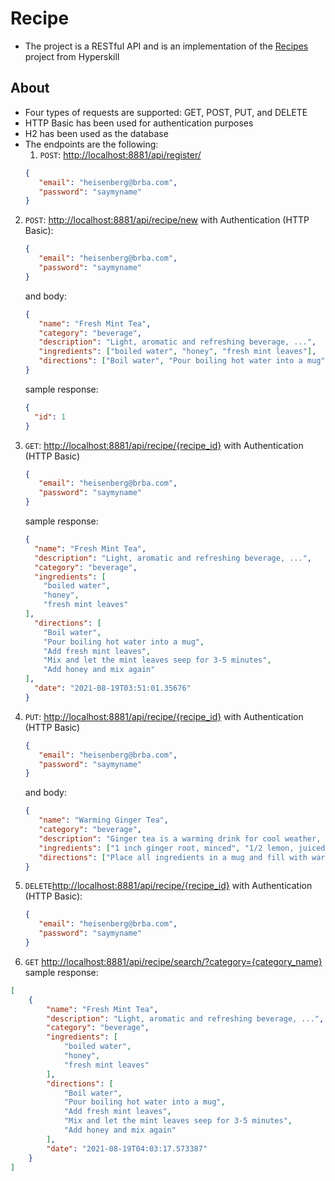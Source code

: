 # Recipe

* The project is a RESTful API and is an implementation of the [Recipes](https://hyperskill.org/projects/180) project from Hyperskill

## About
* Four types of requests are supported: GET, POST, PUT, and DELETE
* HTTP Basic has been used for authentication purposes
* H2 has been used as the database
* The endpoints are the following:
  1. ```POST```: [http://localhost:8881/api/register/](http://localhost:8881/api/register/)
  ```json
  {
     "email": "heisenberg@brba.com",
     "password": "saymyname"
  }
  ```
2. ```POST```: [http://localhost:8881/api/recipe/new](http://localhost:8881/api/recipe/new) with Authentication (HTTP Basic):
    ```json
    {
       "email": "heisenberg@brba.com",
       "password": "saymyname"
    }
    ```
    and body:
    ```json
    {
       "name": "Fresh Mint Tea",
       "category": "beverage",
       "description": "Light, aromatic and refreshing beverage, ...",
       "ingredients": ["boiled water", "honey", "fresh mint leaves"],
       "directions": ["Boil water", "Pour boiling hot water into a mug", "Add fresh mint leaves", "Mix and let the mint leaves seep for 3-5 minutes", "Add honey and mix again"]
    }
    ```
   sample response:
    ```json
    {
      "id": 1
    }
    ```
  
3. ```GET```: [http://localhost:8881/api/recipe/{recipe_id}](http://localhost:8881/api/recipe/1) with Authentication (HTTP Basic)
    ```json
    {
       "email": "heisenberg@brba.com",
       "password": "saymyname"
    }
    ```
    sample response:
    ```json
    {
      "name": "Fresh Mint Tea",
      "description": "Light, aromatic and refreshing beverage, ...",
      "category": "beverage",
      "ingredients": [
        "boiled water",
        "honey",
        "fresh mint leaves"
    ],
      "directions": [
        "Boil water",
        "Pour boiling hot water into a mug",
        "Add fresh mint leaves",
        "Mix and let the mint leaves seep for 3-5 minutes",
        "Add honey and mix again"
    ],
      "date": "2021-08-19T03:51:01.35676"
    }
    ```
4. ```PUT```: [http://localhost:8881/api/recipe/{recipe_id}](http://localhost:8881/api/recipe/1) with Authentication (HTTP Basic)
    ```json
    {
       "email": "heisenberg@brba.com",
       "password": "saymyname"
    }
    ```
    and body:
    ```json
    {
       "name": "Warming Ginger Tea",
       "category": "beverage",
       "description": "Ginger tea is a warming drink for cool weather, ...",
       "ingredients": ["1 inch ginger root, minced", "1/2 lemon, juiced", "1/2 teaspoon manuka honey"],
       "directions": ["Place all ingredients in a mug and fill with warm water (not too hot so you keep the beneficial honey compounds in tact)", "Steep for 5-10 minutes", "Drink and enjoy"]
    }
    ```
5. ```DELETE```[http://localhost:8881/api/recipe/{recipe_id}](http://localhost:8881/api/recipe/1) with Authentication (HTTP Basic):
    ```json
    {
       "email": "heisenberg@brba.com",
       "password": "saymyname"
    }
    ```
6. ```GET``` [http://localhost:8881/api/recipe/search/?category={category_name}](http://localhost:8881/api/recipe/search/?category=beverage)\
sample response:
```json
[
    {
        "name": "Fresh Mint Tea",
        "description": "Light, aromatic and refreshing beverage, ...",
        "category": "beverage",
        "ingredients": [
            "boiled water",
            "honey",
            "fresh mint leaves"
        ],
        "directions": [
            "Boil water",
            "Pour boiling hot water into a mug",
            "Add fresh mint leaves",
            "Mix and let the mint leaves seep for 3-5 minutes",
            "Add honey and mix again"
        ],
        "date": "2021-08-19T04:03:17.573387"
    }
]
```
